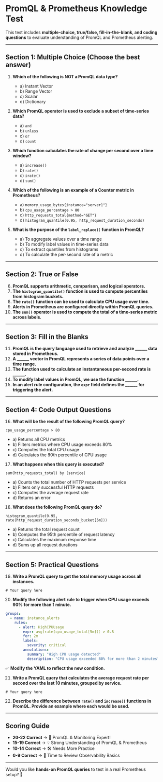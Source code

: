 # **PromQL & Prometheus Knowledge Test**  

This test includes **multiple-choice, true/false, fill-in-the-blank, and coding questions** to evaluate understanding of PromQL and Prometheus alerting.  

---

## **Section 1: Multiple Choice** (Choose the best answer)  

1. **Which of the following is NOT a PromQL data type?**  
   - a) Instant Vector  
   - b) Range Vector  
   - c) Scalar  
   - d) Dictionary  

2. **Which PromQL operator is used to exclude a subset of time-series data?**  
   - a) `and`  
   - b) `unless`  
   - c) `or`  
   - d) `count`  

3. **Which function calculates the rate of change per second over a time window?**  
   - a) `increase()`  
   - b) `rate()`  
   - c) `irate()`  
   - d) `sum()`  

4. **Which of the following is an example of a Counter metric in Prometheus?**  
   - a) `memory_usage_bytes{instance="server1"}`  
   - b) `cpu_usage_percentage > 80`  
   - c) `http_requests_total{method="GET"}`  
   - d) `histogram_quantile(0.95, http_request_duration_seconds)`  

5. **What is the purpose of the `label_replace()` function in PromQL?**  
   - a) To aggregate values over a time range  
   - b) To modify label values in time-series data  
   - c) To extract quantiles from histograms  
   - d) To calculate the per-second rate of a metric  

---

## **Section 2: True or False**  

6. **PromQL supports arithmetic, comparison, and logical operators.**  
7. **The `histogram_quantile()` function is used to compute percentiles from histogram buckets.**  
8. **The `rate()` function can be used to calculate CPU usage over time.**  
9. **Alerts in Prometheus are configured directly within PromQL queries.**  
10. **The `sum()` operator is used to compute the total of a time-series metric across labels.**  

---

## **Section 3: Fill in the Blanks**  

11. **PromQL is the query language used to retrieve and analyze ______ data stored in Prometheus.**  
12. **A ______ vector in PromQL represents a series of data points over a time range.**  
13. **The function used to calculate an instantaneous per-second rate is ______.**  
14. **To modify label values in PromQL, we use the function ______.**  
15. **In an alert rule configuration, the `expr` field defines the ______ for triggering the alert.**  

---

## **Section 4: Code Output Questions**  

16. **What will be the result of the following PromQL query?**  
   ```promql
   cpu_usage_percentage > 80
   ```
   - a) Returns all CPU metrics  
   - b) Filters metrics where CPU usage exceeds 80%  
   - c) Computes the total CPU usage  
   - d) Calculates the 80th percentile of CPU usage  

17. **What happens when this query is executed?**  
   ```promql
   sum(http_requests_total) by (service)
   ```
   - a) Counts the total number of HTTP requests per service  
   - b) Filters only successful HTTP requests  
   - c) Computes the average request rate  
   - d) Returns an error  

18. **What does the following PromQL query do?**  
   ```promql
   histogram_quantile(0.95, rate(http_request_duration_seconds_bucket[5m]))
   ```
   - a) Returns the total request count  
   - b) Computes the 95th percentile of request latency  
   - c) Calculates the maximum response time  
   - d) Sums up all request durations  

---

## **Section 5: Practical Questions**  

19. **Write a PromQL query to get the total memory usage across all instances.**  
   ```promql
   # Your query here
   ```

20. **Modify the following alert rule to trigger when CPU usage exceeds 90% for more than 1 minute.**  
   ```yaml
   groups:
     - name: instance_alerts
       rules:
         - alert: HighCPUUsage
           expr: avg(rate(cpu_usage_total[5m])) > 0.8
           for: 2m
           labels:
             severity: critical
           annotations:
             summary: "High CPU usage detected"
             description: "CPU usage exceeded 80% for more than 2 minutes"
   ```
   ✅ **Modify the YAML to reflect the new condition.**  

21. **Write a PromQL query that calculates the average request rate per second over the last 10 minutes, grouped by service.**  
   ```promql
   # Your query here
   ```

22. **Describe the difference between `rate()` and `increase()` functions in PromQL. Provide an example where each would be used.**  

---

## **Scoring Guide**  
- **20-22 Correct** → 🎉 PromQL & Monitoring Expert!  
- **15-19 Correct** → 💡 Strong Understanding of PromQL & Prometheus  
- **10-14 Correct** → 🛠 Needs More Practice  
- **0-9 Correct** → 📖 Time to Review Observability Basics  

---

Would you like **hands-on PromQL queries** to test in a real Prometheus setup? 🚀